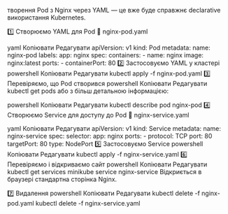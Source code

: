 творення Pod з Nginx через YAML — це вже буде справжнє declarative використання Kubernetes.

1️⃣ Створюємо YAML для Pod
📄 nginx-pod.yaml

yaml
Копіювати
Редагувати
apiVersion: v1
kind: Pod
metadata:
  name: nginx-pod
  labels:
    app: nginx
spec:
  containers:
    - name: nginx
      image: nginx:latest
      ports:
        - containerPort: 80
2️⃣ Застосовуємо YAML у кластері
powershell
Копіювати
Редагувати
kubectl apply -f nginx-pod.yaml
3️⃣ Перевіряємо, що Pod створився
powershell
Копіювати
Редагувати
kubectl get pods
або з більш детальною інформацією:

powershell
Копіювати
Редагувати
kubectl describe pod nginx-pod
4️⃣ Створюємо Service для доступу до Pod
📄 nginx-service.yaml

yaml
Копіювати
Редагувати
apiVersion: v1
kind: Service
metadata:
  name: nginx-service
spec:
  selector:
    app: nginx
  ports:
    - protocol: TCP
      port: 80
      targetPort: 80
  type: NodePort
5️⃣ Застосовуємо Service
powershell
Копіювати
Редагувати
kubectl apply -f nginx-service.yaml
6️⃣ Перевіряємо і відкриваємо сайт
powershell
Копіювати
Редагувати
kubectl get services
minikube service nginx-service
Відкриється в браузері стандартна сторінка Nginx.

7️⃣ Видалення
powershell
Копіювати
Редагувати
kubectl delete -f nginx-pod.yaml
kubectl delete -f nginx-service.yaml